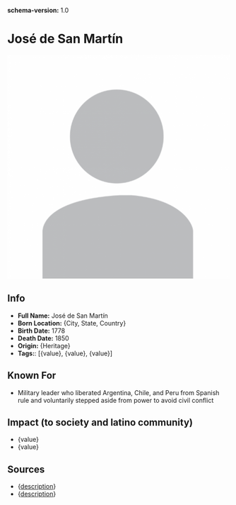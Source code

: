 **schema-version:** 1.0
# José de San Martín

![image description](images/person-image-template.png)

## Info
- **Full Name:** José de San Martín
- **Born Location:** {City, State, Country}
- **Birth Date:** 1778
- **Death Date:** 1850
- **Origin:** {Heritage}  
- **Tags:**: [{value}, {value}, {value}]

## Known For
- Military leader who liberated Argentina, Chile, and Peru from Spanish rule and voluntarily stepped aside from power to avoid civil conflict

## Impact (to society and latino community)
- {value}
- {value}

## Sources
- {[description](link)}
- {[description](link)}